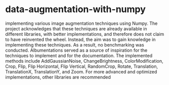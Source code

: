 # data-augmentation-with-numpy

implementing various image augmentation techniques using Numpy. The project acknowledges that these techniques are already available in different libraries, with better implementations, and therefore does not claim to have reinvented the wheel. Instead, the aim was to gain knowledge in implementing these techniques. As a result, no benchmarking was conducted. Albumentations served as a source of inspiration for the techniques to implement and for the documentation. The implemented methods include AddGaussianNoise, ChangeBrightness, ColorModification, Crop, Flip, Flip Horizontal, Flip Vertical, RandomCrop, Rotate, Translation, TranslationX, TranslationY, and Zoom. For more advanced and optimized implementations, other libraries are recommended
